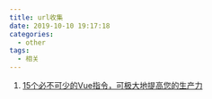 ```yaml
---
title: url收集
date: 2019-10-10 19:17:18
categories:
  - other
tags: 
  - 相关
---
```


1. [15个必不可少的Vue指令，可极大地提高您的生产力](https://www.telerik.com/blogs/15-must-have-vue-directives-that-will-significantly-maximize-your-productivity?utm_source=Vue.js+Developers&utm_campaign=86365cdc02-EMAIL_CAMPAIGN_2019_07_01_05_30_COPY_01&utm_medium=email&utm_term=0_ae2f1465e2-86365cdc02-200497621)

